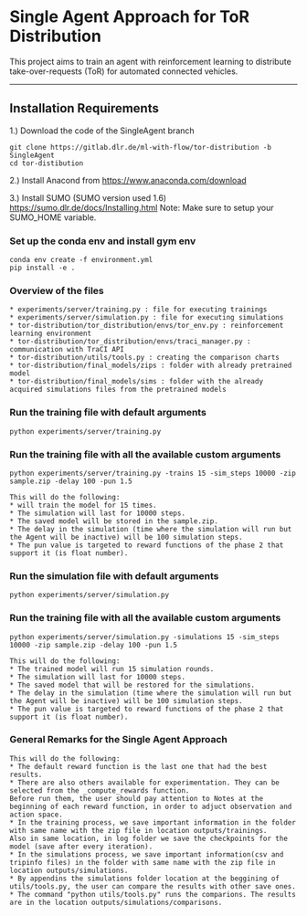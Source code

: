 # Single Agent Approach for ToR Distribution 

This project aims to train an agent with reinforcement learning to distribute take-over-requests (ToR) for automated connected vehicles.

---
## Installation Requirements
1.) Download the code of the SingleAgent branch

    git clone https://gitlab.dlr.de/ml-with-flow/tor-distribution -b SingleAgent
    cd tor-distibution


2.) Install Anacond from https://www.anaconda.com/download

3.) Install SUMO (SUMO version used 1.6) https://sumo.dlr.de/docs/Installing.html
Note: Make sure to setup your SUMO_HOME variable.


### Set up the conda env and install gym env

```
conda env create -f environment.yml
pip install -e .
```

### Overview of the files

```
* experiments/server/training.py : file for executing trainings
* experiments/server/simulation.py : file for executing simulations
* tor-distribution/tor_distribution/envs/tor_env.py : reinforcement learning environment
* tor-distribution/tor_distribution/envs/traci_manager.py : communication with TraCI API
* tor-distribution/utils/tools.py : creating the comparison charts
* tor-distribution/final_models/zips : folder with already pretrained model
* tor-distribution/final_models/sims : folder with the already acquired simulations files from the pretrained models
```

### Run the training file with default arguments

```
python experiments/server/training.py

```

### Run the training file with all the available custom arguments

```
python experiments/server/training.py -trains 15 -sim_steps 10000 -zip sample.zip -delay 100 -pun 1.5

This will do the following:
* will train the model for 15 times.
* The simulation will last for 10000 steps.
* The saved model will be stored in the sample.zip.
* The delay in the simulation (time where the simulation will run but the Agent will be inactive) will be 100 simulation steps.
* The pun value is targeted to reward functions of the phase 2 that support it (is float number).

```


### Run the simulation file with default arguments

```
python experiments/server/simulation.py

```

### Run the training file with all the available custom arguments

```
python experiments/server/simulation.py -simulations 15 -sim_steps 10000 -zip sample.zip -delay 100 -pun 1.5

This will do the following:
* The trained model will run 15 simulation rounds.
* The simulation will last for 10000 steps.
* The saved model that will be restored for the simulations.
* The delay in the simulation (time where the simulation will run but the Agent will be inactive) will be 100 simulation steps.
* The pun value is targeted to reward functions of the phase 2 that support it (is float number).

```

### General Remarks for the Single Agent Approach

```
This will do the following:
* The default reward function is the last one that had the best results.
* There are also others available for experimentation. They can be selected from the _compute_rewards function.
Before run them, the user should pay attention to Notes at the beginning of each reward function, in order to adjuct observation and action space.
* In the training process, we save important information in the folder with same name with the zip file in location outputs/trainings. 
Also in same location, in log folder we save the checkpoints for the model (save after every iteration).
* In the simulations process, we save important information(csv and tripinfo files) in the folder with same name with the zip file in location outputs/simulations. 
* By appendins the simulations folder location at the beggining of utils/tools.py, the user can compare the results with other save ones.
* The command "python utils/tools.py" runs the comparions. The results are in the location outputs/simulations/comparisons.

```

